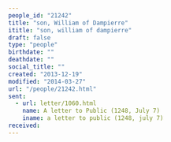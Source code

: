 ```yaml
---
people_id: "21242"
title: "son, William of Dampierre"
ititle: "son, william of dampierre"
draft: false
type: "people"
birthdate: ""
deathdate: ""
social_title: ""
created: "2013-12-19"
modified: "2014-03-27"
url: "/people/21242.html"
sent:
  - url: letter/1060.html
    name: A letter to Public (1248, July 7)
    iname: a letter to public (1248, july 7)
received:
---
```

